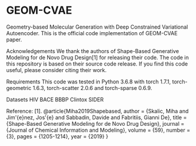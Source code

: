 # GEOM-CVAE

Geometry-based Molecular Generation with Deep Constrained Variational Autoencoder. This is the official code implementation of GEOM-CVAE paper. 

Acknowledgements
We thank the authors of Shape-Based Generative Modeling for de Novo Drug Design[1] for releasing their code. The code in this repository is based on their source code release. If you find this code useful, please consider citing their work.


Requirements
This code was tested in Python 3.6.8 with torch 1.7.1, torch-geometric 1.6.3, torch-scatter 2.0.6 and torch-sparse 0.6.9.

Datasets
HIV
BACE
BBBP
Clintox
SIDER

Reference:
[1]. @article{Miha2019Shapebased,
author = {Skalic, Miha and Jim\'{e}nez, Jos\'{e} and Sabbadin, Davide and Fabritiis, Gianni De},
title = {Shape-Based Generative Modeling for de Novo Drug Design},
journal = {Journal of Chemical Information and Modeling},
volume = {59},
number = {3},
pages = {1205-1214},
year = {2019}
}
